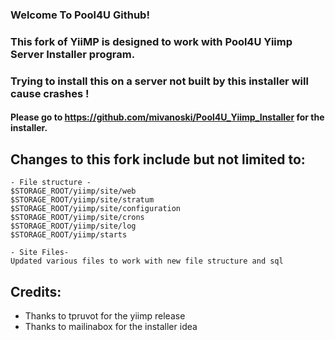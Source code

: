### Welcome To Pool4U Github!

### This fork of YiiMP is designed to work with Pool4U Yiimp Server Installer program.
### Trying to install this on a server not built by this installer will cause crashes !

#### Please go to https://github.com/mivanoski/Pool4U_Yiimp_Installer for the installer.

## Changes to this fork include but not limited to:

```
- File structure -
$STORAGE_ROOT/yiimp/site/web
$STORAGE_ROOT/yiimp/site/stratum
$STORAGE_ROOT/yiimp/site/configuration
$STORAGE_ROOT/yiimp/site/crons
$STORAGE_ROOT/yiimp/site/log
$STORAGE_ROOT/yiimp/starts

- Site Files-
Updated various files to work with new file structure and sql
```

## Credits:

* Thanks to tpruvot for the yiimp release
* Thanks to mailinabox for the installer idea

